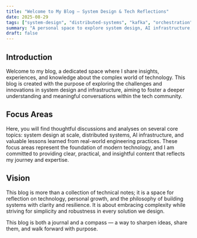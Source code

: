 ```yaml
---
title: "Welcome to My Blog — System Design & Tech Reflections"
date: 2025-08-29
tags: ["system-design", "distributed-systems", "kafka", "orchestration"]
summary: "A personal space to explore system design, AI infrastructure, and deep reflections on the world of technology."
draft: false
---
```


## Introduction

Welcome to my blog, a dedicated space where I share insights, experiences, and knowledge about the complex world of technology. This blog is created with the purpose of exploring the challenges and innovations in system design and infrastructure, aiming to foster a deeper understanding and meaningful conversations within the tech community.

## Focus Areas

Here, you will find thoughtful discussions and analyses on several core topics: system design at scale, distributed systems, AI infrastructure, and valuable lessons learned from real-world engineering practices. These focus areas represent the foundation of modern technology, and I am committed to providing clear, practical, and insightful content that reflects my journey and expertise.

## Vision

This blog is more than a collection of technical notes; it is a space for reflection on technology, personal growth, and the philosophy of building systems with clarity and resilience. It is about embracing complexity while striving for simplicity and robustness in every solution we design.

This blog is both a journal and a compass — a way to sharpen ideas, share them, and walk forward with purpose.